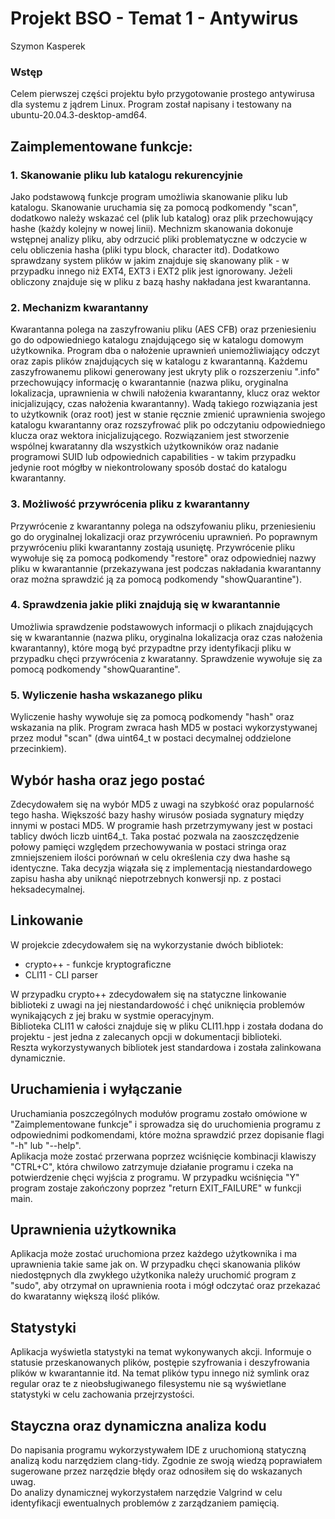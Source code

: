 # Projekt BSO - Temat 1 - Antywirus
Szymon Kasperek

### Wstęp
Celem pierwszej części projektu było przygotowanie prostego antywirusa dla systemu z jądrem Linux. Program został napisany i testowany na ubuntu-20.04.3-desktop-amd64.
## Zaimplementowane funkcje:
### 1. Skanowanie pliku lub katalogu rekurencyjnie
Jako podstawową funkcje program umożliwia skanowanie pliku lub katalogu. Skanowanie uruchamia się za pomocą podkomendy "scan", dodatkowo należy wskazać cel (plik lub katalog) oraz plik przechowujący hashe (każdy kolejny w nowej linii). Mechnizm skanowania dokonuje wstępnej analizy pliku, aby odrzucić pliki problematyczne w odczycie w celu obliczenia hasha (pliki typu block, character itd). Dodatkowo sprawdzany system plików w jakim znajduje się skanowany plik - w przypadku innego niż EXT4, EXT3 i EXT2 plik jest ignorowany. Jeżeli obliczony znajduje się w pliku z bazą hashy nakładana jest kwarantanna.
### 2. Mechanizm kwarantanny
Kwarantanna polega na zaszyfrowaniu pliku (AES CFB) oraz przeniesieniu go do odpowiedniego katalogu znajdującego się w katalogu domowym użytkownika. Program dba o nałożenie uprawnień uniemożliwiający odczyt oraz zapis plików znajdujących się w katalogu z kwarantanną. Każdemu zaszyfrowanemu plikowi generowany jest ukryty plik o rozszerzeniu ".info" przechowujący informację o kwarantannie (nazwa pliku, oryginalna lokalizacja, uprawnienia w chwili nałożenia kwarantanny, klucz oraz wektor inicjalizujący, czas nałożenia kwarantanny). Wadą takiego rozwiązania jest to użytkownik (oraz root) jest w stanie ręcznie zmienić uprawnienia swojego katalogu kwarantanny oraz rozszyfrować plik po odczytaniu odpowiedniego klucza oraz wektora inicjalizującego. Rozwiązaniem jest stworzenie wspólnej kwaratanny dla wszystkich użytkowników oraz nadanie programowi SUID lub odpowiednich capabilities -  w takim przypadku jedynie root mógłby w niekontrolowany sposób dostać do katalogu kwarantanny.
### 3. Możliwość przywrócenia pliku z kwarantanny
Przywrócenie z kwarantanny polega na odszyfowaniu pliku, przeniesieniu go do oryginalnej lokalizacji oraz przywróceniu uprawnień. Po poprawnym przywróceniu pliki kwarantanny zostają usuniętę. Przywrócenie pliku wywołuje się za pomocą podkomendy "restore" oraz odpowiedniej nazwy pliku w kwarantannie (przekazywana jest podczas nakładania kwarantanny oraz można sprawdzić ją za pomocą podkomendy "showQuarantine").
### 4. Sprawdzenia jakie pliki znajdują się w kwarantannie
Umożliwia sprawdzenie podstawowych informacji o plikach znajdujących się w kwarantannie (nazwa pliku, oryginalna lokalizacja oraz czas nałożenia kwarantanny), które mogą być przypadtne przy identyfikacji pliku w przypadku chęci przywrócenia z kwaratanny. Sprawdzenie wywołuje się za pomocą podkomendy "showQuarantine".
### 5. Wyliczenie hasha wskazanego pliku
Wyliczenie hashy wywołuje się za pomocą podkomendy "hash" oraz wskazania na plik. Program zwraca hash MD5 w postaci wykorzystywanej przez moduł "scan" (dwa uint64_t w postaci decymalnej oddzielone przecinkiem).
## Wybór hasha oraz jego postać
Zdecydowałem się na wybór MD5 z uwagi na szybkość oraz popularność tego hasha. Większość bazy hashy wirusów posiada sygnatury między innymi w postaci MD5. W programie hash przetrzymywany jest w postaci tablicy dwóch liczb uint64_t. Taka postać pozwala na zaoszczędzenie połowy pamięci względem przechowywania w postaci stringa oraz zmniejszeniem ilości porównań w celu określenia czy dwa hashe są identyczne. Taka decyzja wiązała się z implementacją niestandardowego zapisu hasha aby uniknąć niepotrzebnych konwersji np. z postaci heksadecymalnej.

## Linkowanie
W projekcie zdecydowałem się na wykorzystanie dwóch bibliotek:
- crypto++ - funkcje kryptograficzne
- CLI11 - CLI parser

W przypadku crypto++ zdecydowałem się na statyczne linkowanie biblioteki z uwagi na jej niestandardowość i chęć uniknięcia problemów wynikających z jej braku w systmie operacyjnym.   
Biblioteka CLI11 w całości znajduje się w pliku CLI11.hpp i została dodana do projektu - jest jedna z zalecanych opcji w dokumentacji biblioteki.  
Reszta wykorzystywanych bibliotek jest standardowa i została zalinkowana dynamicznie.

## Uruchamienia i wyłączanie

Uruchamiania poszczególnych modułów programu zostało omówione w "Zaimplementowane funkcje" i sprowadza się do uruchomienia programu z odpowiednimi podkomendami, które można sprawdzić przez dopisanie flagi "-h" lub "--help".  
Aplikacja może zostać przerwana poprzez wciśnięcie kombinacji klawiszy "CTRL+C", która chwilowo zatrzymuje działanie programu i czeka na potwierdzenie chęci wyjścia z programu. W przypadku wciśnięcia "Y" program zostaje zakończony poprzez "return EXIT_FAILURE" w funkcji main.

## Uprawnienia użytkownika

Aplikacja może zostać uruchomiona przez każdego użytkownika i ma uprawnienia takie same jak on. W przypadku chęci skanowania plików niedostępnych dla zwykłego użytkonika należy uruchomić program z "sudo", aby otrzymał on uprawnienia roota i mógł odczytać oraz przekazać do kwaratanny większą ilość plików.

## Statystyki

Aplikacja wyświetla statystyki na temat wykonywanych akcji. Informuje o statusie przeskanowanych plików, postępie szyfrowania i deszyfrowania plików w kwarantannie itd. Na temat plików typu innego niż symlink oraz regular oraz te z nieobsługiwanego filesystemu nie są wyświetlane statystyki w celu zachowania przejrzystości.

## Stayczna oraz dynamiczna analiza kodu

Do napisania programu wykorzystywałem IDE z uruchomioną statyczną analizą kodu narzędziem clang-tidy. Zgodnie ze swoją wiedzą poprawiałem sugerowane przez narzędzie błędy oraz odnosiłem się do wskazanych uwag.  
Do analizy dynamicznej wykorzystałem narzędzie Valgrind w celu identyfikacji ewentualnych problemów z zarządzaniem pamięcią. 






